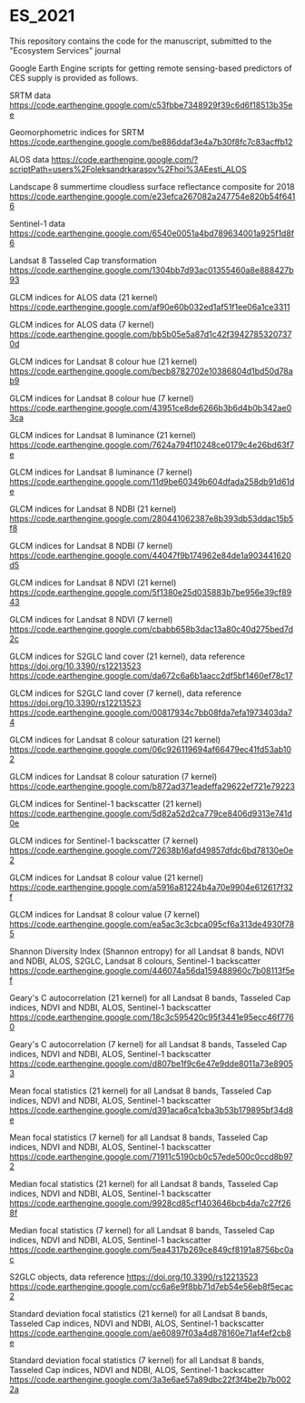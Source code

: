 # ES_2021
This repository contains the code for the manuscript, submitted to the "Ecosystem Services" journal

Google Earth Engine scripts for getting remote sensing-based predictors of CES supply is provided as follows.

SRTM data
https://code.earthengine.google.com/c53fbbe7348929f39c6d6f18513b35ee

Geomorphometric indices for SRTM
https://code.earthengine.google.com/be886ddaf3e4a7b30f8fc7c83acffb12

ALOS data
https://code.earthengine.google.com/?scriptPath=users%2Foleksandrkarasov%2Fhoi%3AEesti_ALOS

Landscape 8 summertime cloudless surface reflectance composite for 2018
https://code.earthengine.google.com/e23efca267082a247754e820b54f6416

Sentinel-1 data
https://code.earthengine.google.com/6540e0051a4bd789634001a925f1d8f6

Landsat 8 Tasseled Cap transformation
https://code.earthengine.google.com/1304bb7d93ac01355460a8e888427b93

GLCM indices for ALOS data (21 kernel)
https://code.earthengine.google.com/af90e60b032ed1af51f1ee06a1ce3311

GLCM indices for ALOS data (7 kernel)
https://code.earthengine.google.com/bb5b05e5a87d1c42f39427853207370d

GLCM indices for Landsat 8 colour hue (21 kernel)
https://code.earthengine.google.com/becb8782702e10386804d1bd50d78ab9

GLCM indices for Landsat 8 colour hue (7 kernel)
https://code.earthengine.google.com/43951ce8de6266b3b6d4b0b342ae03ca

GLCM indices for Landsat 8 luminance (21 kernel)
https://code.earthengine.google.com/7624a794f10248ce0179c4e26bd63f7e

GLCM indices for Landsat 8 luminance (7 kernel)
https://code.earthengine.google.com/11d9be60349b604dfada258db91d61de

GLCM indices for Landsat 8 NDBI (21 kernel)
https://code.earthengine.google.com/280441062387e8b393db53ddac15b5f8

GLCM indices for Landsat 8 NDBI (7 kernel)
https://code.earthengine.google.com/44047f9b174962e84de1a903441620d5

GLCM indices for Landsat 8 NDVI (21 kernel)
https://code.earthengine.google.com/5f1380e25d035883b7be956e39cf8943

GLCM indices for Landsat 8 NDVI (7 kernel)
https://code.earthengine.google.com/cbabb658b3dac13a80c40d275bed7d2c

GLCM indices for S2GLC land cover (21 kernel), data reference https://doi.org/10.3390/rs12213523
https://code.earthengine.google.com/da672c6a6b1aacc2df5bf1460ef78c17

GLCM indices for S2GLC land cover (7 kernel), data reference https://doi.org/10.3390/rs12213523
https://code.earthengine.google.com/00817934c7bb08fda7efa1973403da74

GLCM indices for Landsat 8 colour saturation (21 kernel)
https://code.earthengine.google.com/06c926119694af66479ec41fd53ab102

GLCM indices for Landsat 8 colour saturation (7 kernel)
https://code.earthengine.google.com/b872ad371eadeffa29622ef721e79223

GLCM indices for Sentinel-1 backscatter (21 kernel)
https://code.earthengine.google.com/5d82a52d2ca779ce8406d9313e741d0e

GLCM indices for Sentinel-1 backscatter (7 kernel)
https://code.earthengine.google.com/72638b16afd49857dfdc6bd78130e0e2

GLCM indices for Landsat 8 colour value (21 kernel)
https://code.earthengine.google.com/a5916a81224b4a70e9904e612617f32f

GLCM indices for Landsat 8 colour value (7 kernel)
https://code.earthengine.google.com/ea5ac3c3cbca095cf6a313de4930f785

Shannon Diversity Index (Shannon entropy) for all Landsat 8 bands, NDVI and NDBI, ALOS, S2GLC, Landsat 8 colours, Sentinel-1 backscatter
https://code.earthengine.google.com/446074a56da159488960c7b08113f5ef

Geary's C autocorrelation (21 kernel) for all Landsat 8 bands, Tasseled Cap indices, NDVI and NDBI, ALOS, Sentinel-1 backscatter
https://code.earthengine.google.com/18c3c595420c95f3441e95ecc46f7760

Geary's C autocorrelation (7 kernel) for all Landsat 8 bands, Tasseled Cap indices, NDVI and NDBI, ALOS, Sentinel-1 backscatter
https://code.earthengine.google.com/d807be1f9c6e47e9dde8011a73e89053

Mean focal statistics (21 kernel) for all Landsat 8 bands, Tasseled Cap indices, NDVI and NDBI, ALOS, Sentinel-1 backscatter
https://code.earthengine.google.com/d391aca6ca1cba3b53b179895bf34d8e

Mean focal statistics (7 kernel) for all Landsat 8 bands, Tasseled Cap indices, NDVI and NDBI, ALOS, Sentinel-1 backscatter
https://code.earthengine.google.com/71911c5190cb0c57ede500c0ccd8b972

Median focal statistics (21 kernel) for all Landsat 8 bands, Tasseled Cap indices, NDVI and NDBI, ALOS, Sentinel-1 backscatter
https://code.earthengine.google.com/9928cd85cf1403646bcb4da7c27f268f

Median focal statistics (7 kernel) for all Landsat 8 bands, Tasseled Cap indices, NDVI and NDBI, ALOS, Sentinel-1 backscatter
https://code.earthengine.google.com/5ea4317b269ce849cf8191a8756bc0ac

S2GLC objects,  data reference https://doi.org/10.3390/rs12213523
https://code.earthengine.google.com/cc6a6e9f8bb71d7eb54e56eb8f5ecac2

Standard deviation focal statistics (21 kernel) for all Landsat 8 bands, Tasseled Cap indices, NDVI and NDBI, ALOS, Sentinel-1 backscatter
https://code.earthengine.google.com/ae60897f03a4d878160e71af4ef2cb8e

Standard deviation focal statistics (7 kernel) for all Landsat 8 bands, Tasseled Cap indices, NDVI and NDBI, ALOS, Sentinel-1 backscatter
https://code.earthengine.google.com/3a3e6ae57a89dbc22f3f4be2b7b0022a



